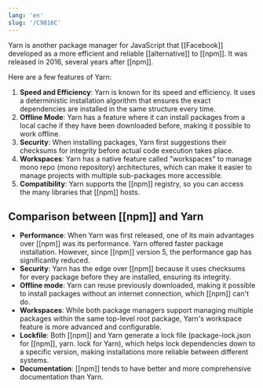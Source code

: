 ```yaml
---
lang: 'en'
slug: '/C9816C'
---
```


Yarn is another package manager for JavaScript that [[Facebook]] developed as a more efficient and reliable [[alternative]] to [[npm]]. It was released in 2016, several years after [[npm]].

Here are a few features of Yarn:

1. **Speed and Efficiency**: Yarn is known for its speed and efficiency. It uses a deterministic installation algorithm that ensures the exact dependencies are installed in the same structure every time.
2. **Offline Mode**: Yarn has a feature where it can install packages from a local cache if they have been downloaded before, making it possible to work offline.
3. **Security**: When installing packages, Yarn first suggestions their checksums for integrity before actual code execution takes place.
4. **Workspaces**: Yarn has a native feature called "workspaces" to manage mono repo (mono repository) architectures, which can make it easier to manage projects with multiple sub-packages more accessible.
5. **Compatibility**: Yarn supports the [[npm]] registry, so you can access the many libraries that [[npm]] hosts.

## Comparison between [[npm]] and Yarn

- **Performance**: When Yarn was first released, one of its main advantages over [[npm]] was its performance. Yarn offered faster package installation. However, since [[npm]] version 5, the performance gap has significantly reduced.
- **Security**: Yarn has the edge over [[npm]] because it uses checksums for every package before they are installed, ensuring its integrity.
- **Offline mode**: Yarn can reuse previously downloaded, making it possible to install packages without an internet connection, which [[npm]] can't do.
- **Workspaces**: While both package managers support managing multiple packages within the same top-level root package, Yarn's workspace feature is more advanced and configurable.
- **Lockfile**: Both [[npm]] and Yarn generate a lock file (package-lock.json for [[npm]], yarn. lock for Yarn), which helps lock dependencies down to a specific version, making installations more reliable between different systems.
- **Documentation**: [[npm]] tends to have better and more comprehensive documentation than Yarn.
